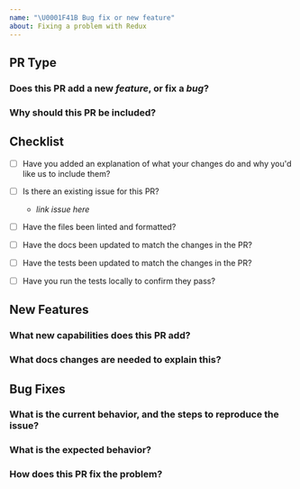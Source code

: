 ```yaml
---
name: "\U0001F41B Bug fix or new feature"
about: Fixing a problem with Redux
---
```



## PR Type

### Does this PR add a new _feature_, or fix a _bug_?



### Why should this PR be included?




## Checklist

- [ ] Have you added an explanation of what your changes do and why you'd like us to include them?
- [ ] Is there an existing issue for this PR?
    - *link issue here*
- [ ] Have the files been linted and formatted?
- [ ] Have the docs been updated to match the changes in the PR?
- [ ] Have the tests been updated to match the changes in the PR?
- [ ] Have you run the tests locally to confirm they pass?


## New Features

### What new capabilities does this PR add?


### What docs changes are needed to explain this?



## Bug Fixes

### What is the current behavior, and the steps to reproduce the issue?


### What is the expected behavior?



### How does this PR fix the problem?

